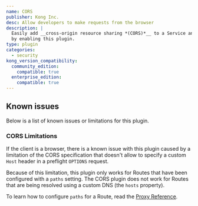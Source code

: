 ```yaml
---
name: CORS
publisher: Kong Inc.
desc: Allow developers to make requests from the browser
description: |
  Easily add __cross-origin resource sharing *(CORS)*__ to a Service and a Route
  by enabling this plugin.
type: plugin
categories:
  - security
kong_version_compatibility:
  community_edition:
    compatible: true
  enterprise_edition:
    compatible: true
---
```


## Known issues

Below is a list of known issues or limitations for this plugin.

### CORS Limitations

If the client is a browser, there is a known issue with this plugin caused by a
limitation of the CORS specification that doesn't allow to specify a custom
`Host` header in a preflight `OPTIONS` request.

Because of this limitation, this plugin only works for Routes that have been
configured with a `paths` setting. The CORS plugin does not work for Routes that
are being resolved using a custom DNS (the `hosts` property).

To learn how to configure `paths` for a Route, read the [Proxy
Reference](/gateway/latest/reference/proxy).
